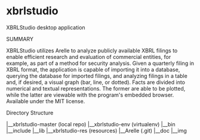 # xbrlstudio
XBRLStudio desktop application

SUMMARY

XBRLStudio utilizes Arelle to analyze publicly available XBRL filings to enable efficient research and evaluation of commercial entities, for example, as part of a method for security analysis. Given a quarterly filing in XBRL format, the application is capable of importing it into a database, querying the database for imported filings, and analyzing filings in a table and, if desired, a visual graph (bar, line, or dotted). Facts are divided into numerical and textual representations. The former are able to be plotted, while the latter are viewable with the program's embedded browser. Available under the MIT license.

Directory Structure

|__xbrlstudio-master (local repo)
|__xbrlstudio-env (virtualenv)
      |__bin
      |__include
      |__lib
|__xbrlstudio-res (resources)
      |__Arelle (.git)
      |__doc
      |__img
